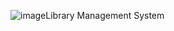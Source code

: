 ![image](https://github.com/KondaSaiVarshitha/LibraryManagementSystem/assets/91866106/07f3d3cd-d993-4fc7-ae9d-863e24e97536)Library Management System

